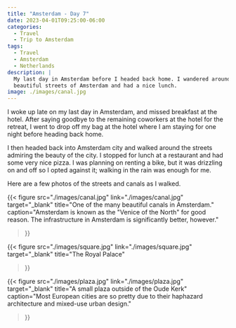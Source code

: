 ```yaml
---
title: "Amsterdam - Day 7"
date: 2023-04-01T09:25:00-06:00
categories:
  - Travel
  - Trip to Amsterdam
tags:
  - Travel
  - Amsterdam
  - Netherlands
description: |
  My last day in Amsterdam before I headed back home. I wandered around the
  beautiful streets of Amsterdam and had a nice lunch.
image: ./images/canal.jpg
---
```


I woke up late on my last day in Amsterdam, and missed breakfast at the hotel.
After saying goodbye to the remaining coworkers at the hotel for the retreat, I
went to drop off my bag at the hotel where I am staying for one night before
heading back home.

I then headed back into Amsterdam city and walked around the streets admiring
the beauty of the city. I stopped for lunch at a restaurant and had some very
nice pizza. I was planning on renting a bike, but it was drizzling on and off so
I opted against it; walking in the rain was enough for me.

Here are a few photos of the streets and canals as I walked.

{{< figure
      src="./images/canal.jpg"
      link="./images/canal.jpg"
      target="_blank"
      title="One of the many beautiful canals in Amsterdam."
      caption="Amsterdam is known as the \"Venice of the North\" for good reason. The infrastructure in Amsterdam is significantly better, however."
>}}

{{< figure
      src="./images/square.jpg"
      link="./images/square.jpg"
      target="_blank"
      title="The Royal Palace"
>}}

{{< figure
      src="./images/plaza.jpg"
      link="./images/plaza.jpg"
      target="_blank"
      title="A small plaza outside of the Oude Kerk"
      caption="Most European cities are so pretty due to their haphazard architecture and mixed-use urban design."
>}}
